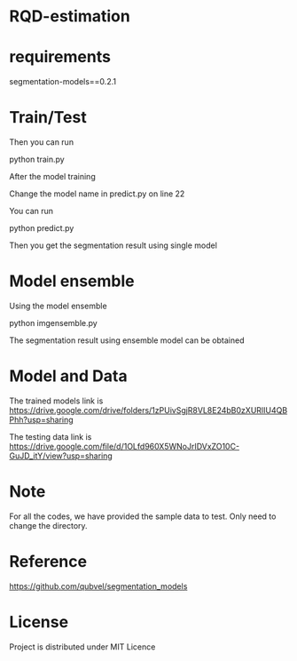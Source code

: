 # RQD-estimation
# requirements
segmentation-models==0.2.1
# Train/Test
Then you can run

python train.py

After the model training

Change the model name in predict.py on line 22

You can run 

python predict.py

Then you get the segmentation result using single model
# Model ensemble
Using the model ensemble

python imgensemble.py

The segmentation result using ensemble model can be obtained

# Model and Data
The trained models link is https://drive.google.com/drive/folders/1zPUivSgjR8VL8E24bB0zXURlIU4QBPhh?usp=sharing

The testing data link is https://drive.google.com/file/d/1OLfd960X5WNoJrIDVxZO10C-GuJD_itY/view?usp=sharing
# Note
For all the codes, we have provided the sample data to test. Only need to change the directory.

# Reference
https://github.com/qubvel/segmentation_models 

# License
Project is distributed under MIT Licence
